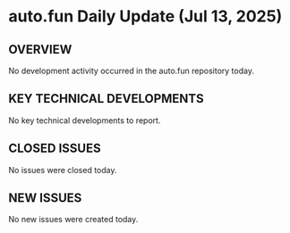 # auto.fun Daily Update (Jul 13, 2025)
## OVERVIEW
No development activity occurred in the auto.fun repository today.

## KEY TECHNICAL DEVELOPMENTS
No key technical developments to report.

## CLOSED ISSUES
No issues were closed today.

## NEW ISSUES
No new issues were created today.